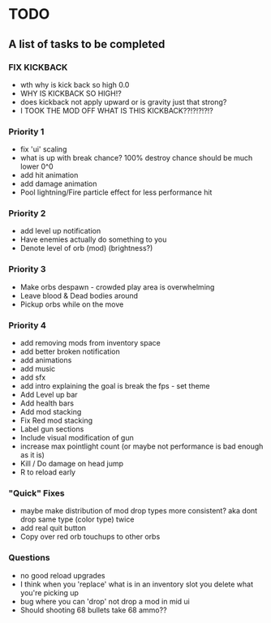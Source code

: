 # TODO
## A list of tasks to be completed

### FIX KICKBACK 
- wth why is kick back so high 0.0
- WHY IS KICKBACK SO HIGH!?
- does kickback not apply upward or is gravity just that strong?
- I TOOK THE MOD OFF WHAT IS THIS KICKBACK??!?!?!?!?

### Priority 1
- fix 'ui' scaling
- what is up with break chance? 100% destroy chance should be much lower 0^0
- add hit animation
- add damage animation
- Pool lightning/Fire particle effect for less performance hit

### Priority 2
- add level up notification
- Have enemies actually do something to you
- Denote level of orb (mod) (brightness?)

### Priority 3
- Make orbs despawn - crowded play area is overwhelming
- Leave blood & Dead bodies around
- Pickup orbs while on the move

### Priority 4
- add removing mods from inventory space
- add better broken notification
- add animations
- add music
- add sfx
- add intro explaining the goal is break the fps - set theme
- Add Level up bar
- Add health bars
- Add mod stacking
- Fix Red mod stacking
- Label gun sections
- Include visual modification of gun
- increase max pointlight count (or maybe not performance is bad enough as it is)
- Kill / Do damage on head jump
- R to reload early

### "Quick" Fixes
- maybe make distribution of mod drop types more consistent? aka dont drop same type (color type) twice
- add real quit button
- Copy over red orb touchups to other orbs

### Questions
- no good reload upgrades
- I think when you 'replace' what is in an inventory slot you delete what you're picking up
- bug where you can 'drop' not drop a mod in mid ui
- Should shooting 68 bullets take 68 ammo??
